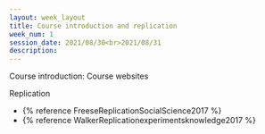 ```yaml
---
layout: week_layout
title: Course introduction and replication
week_num: 1
session_date: 2021/08/30<br>2021/08/31
description:
---
```


Course introduction: Course websites

Replication

  - {% reference FreeseReplicationSocialScience2017 %}
  - {% reference WalkerReplicationexperimentsknowledge2017 %}
